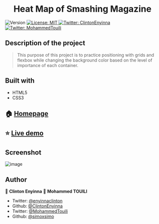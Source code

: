 <h1 align="center">Heat Map of Smashing Magazine</h1>
<p>
  <img alt="Version" src="https://img.shields.io/badge/version-0.0.1-blue.svg?cacheSeconds=2592000" />
  <a href="#" target="_blank">
    <img alt="License: MIT " src="https://img.shields.io/badge/License-MIT -yellow.svg" />
  </a>
  <a href="https://twitter.com/ClintonEnyinna" target="_blank">
    <img alt="Twitter: ClintonEnyinna " src="https://img.shields.io/twitter/follow/ClintonEnyinna .svg?style=social" />
  </a>
  <a href="https://twitter.com/MohammedTouili " target="_blank">
    <img alt="Twitter: MohammedTouili " src="https://img.shields.io/twitter/follow/MohammedTouili .svg?style=social" />
  </a>
</p>


## Description of the project 

>This purpose of this project is to practice positioning with grids and flexbox while changing the background color based on the level of importance of each container. 

## Built with
<ul>
  <li>HTML5</li>
  <li>CSS3</li>
</ul>

## 🏠 [Homepage](https://github.com/ClintonEnyinna/heatmap-smashing-magazine)

## ⭐️ [Live demo](https://rawcdn.githack.com/ClintonEnyinna/heatmap-smashing-magazine/0f4a1789d35ef96aa600f945805496e5e6302e37/index.html)

## Screenshot
![image](https://user-images.githubusercontent.com/57480558/70737675-fbd2dc00-1d0a-11ea-9c1e-5053705a7be6.png)

## Author

👤 **Clinton Enyinna**
👤 **Mohammed TOUILI**

* Twitter: [@enyinnaclinton ](https://twitter.com/ClintonEnyinna)
* Github: [@ClintonEnyinna](https://github.com/https:\/\/github.com\/ClintonEnyinna)  
* Twitter: [@MohammedTouili](https://twitter.com/MohammedTouili )
* Github: [@simoxsimo](https://github.com/https:\/\/github.com\/simoxsimo)
